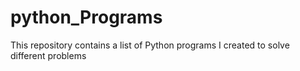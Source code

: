 # python_Programs
This repository contains a list of Python programs I created to solve different problems 
